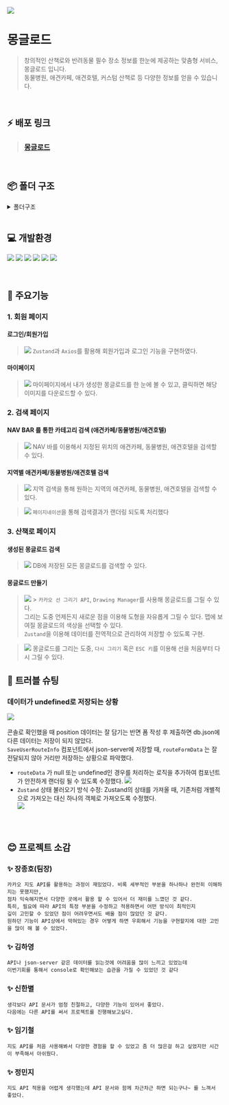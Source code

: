 ![](https://velog.velcdn.com/images/star1024/post/56b3e2cc-eda3-4725-aa28-b18405bd6780/image.png)

# 몽글로드

> 창의적인 산책로와 반려동물 필수 장소 정보를 한눈에 제공하는 맞춤형 서비스, 몽글로드 입니다.<br>
> 동물병원, 애견카페, 애견호텔, 커스텀 산책로 등 다양한 정보를 얻을 수 있습니다.<br/>

<br/>

## ⚡ 배포 링크

> ### [몽글로드](https://monggleroad.vercel.app/)

<br/>

## 📦 폴더 구조

<details>
<summary>폴더구조</summary>
<br/>
📦moggleRoad-Project<br/>
┣ 📂public<br/>
┃ ┗ 📜vite.svg<br/>
┣ 📂src<br/>
┃ ┣ 📂api<br/>
┃ ┃ ┣ 📜auth.js<br/>
┃ ┃ ┣ 📜fetchCoordinatesByRegion.js<br/>
┃ ┃ ┣ 📜makeRoute.js<br/>
┃ ┃ ┗ 📜pathDataSave.js<br/>
┃ ┣ 📂assets<br/>
┃ ┃ ┣ 📜home.png<br/>
┃ ┃ ┣ 📜loadingImage.png<br/>
┃ ┃ ┣ 📜logo.png<br/>
┃ ┃ ┣ 📜react.svg<br/>
┃ ┃ ┣ 📜searchHome.png<br/>
┃ ┃ ┗ 📜target-icon.png<br/>
┃ ┣ 📂axiosInstance<br/>
┃ ┃ ┗ 📜join.js<br/>
┃ ┣ 📂components<br/>
┃ ┃ ┣ 📜AuthForm.jsx<br/>
┃ ┃ ┣ 📜CategorySearch.jsx<br/>
┃ ┃ ┣ 📜MainPageMap.jsx<br/>
┃ ┃ ┣ 📜MainPageSide.jsx<br/>
┃ ┃ ┣ 📜Modal.jsx<br/>
┃ ┃ ┣ 📜Nav.jsx<br/>
┃ ┃ ┣ 📜NavBottom.jsx<br/>
┃ ┃ ┣ 📜ProtectedRoute.jsx<br/>
┃ ┃ ┣ 📜RegionSearchInput.jsx<br/>
┃ ┃ ┣ 📜SaveUserRouteInfo.jsx<br/>
┃ ┃ ┣ 📜SearchContent.jsx<br/>
┃ ┃ ┣ 📜SearchList.jsx<br/>
┃ ┃ ┣ 📜SearchPagination.jsx<br/>
┃ ┃ ┗ 📜WalkPath.jsx<br/>
┃ ┣ 📂hooks<br/>
┃ ┃ ┗ 📜useCurrentLocation.js<br/>
┃ ┣ 📂pages<br/>
┃ ┃ ┣ 📜CanvasComponent.jsx<br/>
┃ ┃ ┣ 📜Home.jsx<br/>
┃ ┃ ┣ 📜Login.jsx<br/>
┃ ┃ ┣ 📜MainPage.jsx<br/>
┃ ┃ ┣ 📜Search.jsx<br/>
┃ ┃ ┣ 📜SignUp.jsx<br/>
┃ ┃ ┗ 📜WalkPathPage.jsx<br/>
┃ ┣ 📂shared<br/>
┃ ┃ ┗ 📜Router.jsx<br/>
┃ ┣ 📂zustand<br/>
┃ ┃ ┣ 📜authStore.js<br/>
┃ ┃ ┣ 📜geoLocationStore.js<br/>
┃ ┃ ┣ 📜routeDataStore.js<br/>
┃ ┃ ┗ 📜userRouteStore.js<br/>
┃ ┣ 📜App.jsx<br/>
┃ ┣ 📜index.css<br/>
┃ ┗ 📜main.jsx<br/>
┣ 📜.env<br/>
┣ 📜.gitignore<br/>
┣ 📜.prettierrc<br/>
┣ 📜db.json<br/>
┣ 📜eslint.config.js<br/>
┣ 📜index.html<br/>
┣ 📜package-lock.json<br/>
┣ 📜package.json<br/>
┣ 📜postcss.config.js<br/>
┣ 📜README.md<br/>
┣ 📜tailwind.config.js<br/>
┣ 📜vite.config.js<br/>
┗ 📜yarn.lock<br/>
</details>
<br/>

## 💻 개발환경

![](https://img.shields.io/badge/HTML5-E34F26?style=for-the-badge&logo=html5&logoColor=white)
![](https://img.shields.io/badge/CSS3-1572B6?style=for-the-badge&logo=css3&logoColor=white)
![](https://img.shields.io/badge/React-61DAFB?style=for-the-badge&logo=React&logoColor=white)
![](https://img.shields.io/badge/JavaScript-F7DF1E?style=for-the-badge&logo=JavaScript&logoColor=white)
![](https://img.shields.io/badge/JSON-000000?style=for-the-badge&logo=JSON&logoColor=white)
![](https://img.shields.io/badge/TailwindCSS-06B6D4?style=for-the-badge&logo=TailwindCSS&logoColor=white)

<br/>

## 📌 주요기능

### 1. 회원 페이지

#### 로그인/회원가입

> ![](https://velog.velcdn.com/images/star1024/post/9c94225b-ef52-46ba-a69b-8d3d48aa172a/image.gif)
> `Zustand`과 `Axios`를 활용해 회원가입과 로그인 기능을 구현하였다.

#### 마이페이지

> ![](https://velog.velcdn.com/images/star1024/post/2fb09d74-922f-4ef1-bf05-4e2b3bdf2ff1/image.gif)
> 마이페이지에서 내가 생성한 몽글로드를 한 눈에 볼 수 있고, 클릭하면 해당 이미지를 다운로드할 수 있다.

### 2. 검색 페이지

#### NAV BAR 를 통한 카테고리 검색 (애견카페/동물병원/애견호텔)

> ![](https://velog.velcdn.com/images/star1024/post/725cf57f-95d2-4539-8c3e-0e7f2777dcb5/image.gif)
> NAV 바를 이용해서 지정된 위치의 애견카페, 동물병원, 애견호텔을 검색할 수 있다.

#### 지역별 애견카페/동물병원/애견호텔 검색

> ![](https://velog.velcdn.com/images/star1024/post/0f54c722-d3a9-486f-97d3-2760b4bea407/image.gif)
> 지역 검색을 통해 원하는 지역의 애견카페, 동물병원, 애견호텔을 검색할 수 있다.<br/>

> ![](https://velog.velcdn.com/images/star1024/post/08c06c98-ae22-4793-a476-3f79c2e25d68/image.gif)
> `페이지네이션`을 통해 검색결과가 랜더링 되도록 처리했다<br/>

### 3. 산책로 페이지

#### 생성된 몽글로드 검색

> ![](https://velog.velcdn.com/images/star1024/post/a3060f13-1c54-40b1-97fc-2653f177716c/image.gif)
> DB에 저장된 모든 몽글로드를 검색할 수 있다.<br/>

#### 몽글로드 만들기

> ![](https://velog.velcdn.com/images/star1024/post/46c37a7d-04ca-414a-b782-e9d34fe10785/image.gif) >
> `카카오 선 그리기 API`, `Drawing Manager`를 사용해 몽글로드를 그릴 수 있다.<br/>
> 그리는 도중 언제든지 새로운 점을 이용해 도형을 자유롭게 그릴 수 있다. 맵에 보여질 몽글로드의 색상을 선택할 수 있다.<br/>
> `Zustand`을 이용해 데이터를 전역적으로 관리하여 저장할 수 있도록 구현.<br/>

> ![](https://velog.velcdn.com/images/star1024/post/45722b59-cc58-42a6-92d0-25d9b15787db/image.gif)
> 몽글로드를 그리는 도중, `다시 그리기` 혹은 `ESC 키`를 이용해 선을 처음부터 다시 그릴 수 있다.<br/> 

## 🏹 트러블 슈팅

### 데이터가 **undefined**로 저장되는 상황

![](https://velog.velcdn.com/images/star1024/post/cf0ebbba-6262-48b4-a145-e6310d4ebac5/image.png)
<br/>
<br/>
콘솔로 확인했을 때 position 데이터는 잘 담기는 반면 폼 작성 후 제출하면 db.json에 다른 데이터는 저장이 되지 않았다. <br/>
`SaveUserRouteInfo` 컴포넌트에서 json-server에 저장할 때, `routeFormData` 는 잘 전달되지 않아 거리만 저장하는 상황으로 파악했다. <br/>

- `routeData` 가 null 또는 undefined인 경우를 처리하는 로직을 추가하여 컴포넌트가 안전하게 랜더링 될 수 있도록 수정했다.
  ![](https://velog.velcdn.com/images/star1024/post/52b09d99-8c9b-4f1f-9800-ed10b78d2656/image.png)
- `Zustand` 상태 불러오기 방식 수정: Zustand의 상태를 가져올 때, 기존처럼 개별적으로 가져오는 대신
  하나의 객체로 가져오도록 수정했다.<br/>
  ![](https://velog.velcdn.com/images/star1024/post/78cdb36f-1122-46f0-ad81-3e50e2aefca3/image.png)

###

<br/>

## 😊 프로젝트 소감

### ✨ 장종호(팀장)<br/>

```
카카오 지도 API를 활용하는 과정이 재밌었다. 비록 세부적인 부분을 하나하나 완전히 이해하지는 못했지만,
점차 익숙해지면서 다양한 곳에서 활용 할 수 있어서 더 재미를 느꼈던 것 같다.
특히, 필요에 따라 API의 특정 부분을 수정하고 적용하면서 어떤 방식이 최적인지
깊이 고민할 수 있었던 점이 어려우면서도 배울 점이 많았던 것 같다.
원하던 기능이 API상에서 막혀있는 경우 어떻게 하면 우회해서 기능을 구현할지에 대한 고민을 많이 해 볼 수 있었다.
```

### ✨ 김하영<br/>

```
API나 json-server 같은 데이터를 읽는것에 어려움을 많이 느끼고 있었는데
이번기회를 통해서 console로 확인해보는 습관을 가질 수 있었던 것 같다
```

### ✨ 신한별<br/>

```
생각보다 API 문서가 엄청 친절하고, 다양한 기능이 있어서 좋았다.
다음에는 다른 API를 써서 프로젝트를 진행해보고싶다.
```

### ✨ 임기철<br/>

```
지도 API를 처음 사용해봐서 다양한 경험을 할 수 있었고 좀 더 많은걸 하고 싶었지만 시간이 부족해서 아쉬웠다.
```

### ✨ 정민지<br/>

```
지도 API 적용을 어렵게 생각했는데 API 문서와 함께 차근차근 하면 되는구나~ 를 느껴서 좋았다.
```

<br/>
